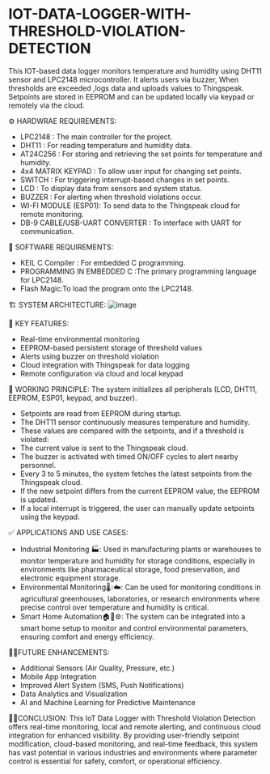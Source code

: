 # IOT-DATA-LOGGER-WITH-THRESHOLD-VIOLATION-DETECTION
This IOT-based data logger monitors temperature and humidity using DHT11 sensor and LPC2148 microcontroller. It alerts users via buzzer, When thresholds are exceeded ,logs data and uploads values to Thingspeak. Setpoints are stored in EEPROM and can be updated locally via keypad or remotely via the cloud.

⚙️ HARDWRAE REQUIREMENTS:
* LPC2148    : The main controller for the project.
* DHT11      : For reading temperature and humidity data.
* AT24C256   : For storing and retrieving the set points for temperature and humidity.
* 4x4 MATRIX KEYPAD : To allow user input for changing set points.
* SWITCH     : For triggering interrupt-based changes in set points.
* LCD        : To display data from sensors and system status.
* BUZZER     : For alerting when threshold violations occur.
* WI-FI MODULE (ESP01): To send data to the Thingspeak cloud for remote monitoring.
* DB-9 CABLE/USB-UART CONVERTER : To interface with UART for communication.

💾 SOFTWARE REQUIREMENTS:
* KEIL C Compiler : For embedded C programming.
* PROGRAMMING IN EMBEDDED C :The primary programming language for LPC2148.
* Flash Magic:To load the program onto the LPC2148.

🏗️ SYSTEM ARCHITECTURE:
![image](https://github.com/user-attachments/assets/6aee41e6-4b26-4699-a993-8e038469e26c)


🔑 KEY FEATURES:
* Real-time environmental monitoring
* EEPROM-based persistent storage of threshold values
* Alerts using buzzer on threshold violation
* Cloud integration with Thingspeak for data logging
* Remote configuration via cloud and local keypad

🔁 WORKING PRINCIPLE: The system initializes all peripherals (LCD, DHT11, EEPROM, ESP01, keypad, and buzzer).
* Setpoints are read from EEPROM during startup.
* The DHT11 sensor continuously measures temperature and humidity.
* These values are compared with the setpoints, and if a threshold is violated:
* The current value is sent to the Thingspeak cloud.
* The buzzer is activated with timed ON/OFF cycles to alert nearby personnel.
* Every 3 to 5 minutes, the system fetches the latest setpoints from the Thingspeak cloud.
* If the new setpoint differs from the current EEPROM value, the EEPROM is updated.
* If a local interrupt is triggered, the user can manually update setpoints using the keypad.

✅ APPLICATIONS AND USE CASES:
* Industrial Monitoring 🏭: Used in manufacturing plants or warehouses to monitor temperature and humidity for storage conditions, especially in                                       environments like pharmaceutical storage, food preservation, and electronic equipment storage.
* Environmental Monitoring🌡️💧☁️: Can be used for monitoring conditions in agricultural greenhouses, laboratories, or research environments where precise                                   control over temperature and humidity is critical.
* Smart Home Automation🏠📱⚙️: The system can be integrated into a smart home setup to monitor and control environmental parameters, ensuring comfort and                                energy efficiency.

🚀🧠FUTURE ENHANCEMENTS:
* Additional Sensors (Air Quality, Pressure, etc.)
* Mobile App Integration
* Improved Alert System (SMS, Push Notifications)
* Data Analytics and Visualization
* AI and Machine Learning for Predictive Maintenance

📝📌CONCLUSION: This IoT Data Logger with Threshold Violation Detection offers real-time monitoring, local and remote alerting, and continuous cloud integration for enhanced visibility. By providing user-friendly setpoint modification, cloud-based monitoring, and real-time feedback, this system has vast potential in various industries and environments where parameter control is essential for safety, comfort, or operational efficiency.
